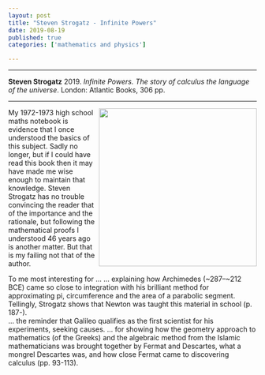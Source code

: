 ```yaml
---
layout: post
title: "Steven Strogatz - Infinite Powers"
date: 2019-08-19
published: true
categories: ['mathematics and physics']

---
```



***
<b>Steven Strogatz</b> 2019. _Infinite Powers. The story of calculus the language of the universe_. London: Atlantic Books, 306  pp.

***
<img align="right" width="320" src="https://95269-269417-raikfcquaxqncofqfm.stackpathdns.com/wp-content/uploads/2019/08/9781786492944-275x415.jpeg" alt="">   

My 1972-1973 high school maths notebook is evidence that I once understood the basics of this subject.  Sadly no longer, but if I could have read this book then it may have made me wise enough to maintain that knowledge.  Steven Strogatz has no trouble convincing the reader that of the importance and the rationale, but following the mathematical proofs I understood 46 years ago is another matter.  But that is my failing not that of the author.

To me most interesting for ... 
... explaining how Archimedes (~287–~212 BCE) came so close to integration with his brilliant method for approximating pi, circumference and the area of a parabolic segment.  Tellingly, Strogatz shows that Newton was taught this material in school (p. 187-).  
... the reminder that Galileo qualifies as the first scientist for his experiments,  seeking causes.
... for showing how the geometry approach to mathematics (of the Greeks) and the algebraic method from the Islamic mathematicians was brought together by Fermat and Descartes, what a mongrel Descartes was, and how close Fermat came to discovering calculus (pp. 93-113).

